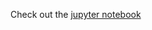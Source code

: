 Check out the [jupyter notebook](https://github.com/jcummingsutk/art_transformer/blob/master/guay_classifier_functional.ipynb)

